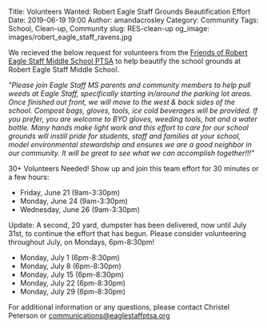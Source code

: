 Title: Volunteers Wanted: Robert Eagle Staff Grounds Beautification Effort 
Date: 2019-06-19 19:00
Author: amandacrosley
Category: Community
Tags: School, Clean-up, Community
slug: RES-clean-up
og_image: images/robert_eagle_staff_ravens.jpg

We recieved the below request for volunteers from the [Friends of Robert Eagle Staff Middle School PTSA](https://www.facebook.com/groups/FriendsOfRobertEagleStaffMS/) to help beautify the school grounds at Robert Eagle Staff Middle School. 

<i> "Please join Eagle Staff MS parents and community members to help pull weeds at Eagle Staff, specifically starting in/around the parking lot areas.  Once finished out front, we will move to the west & back sides of the school. Compost bags, gloves, tools, ice cold beverages will be provided.  If you prefer, you are welcome to BYO gloves, weeding tools, hat and a  water bottle.  Many hands make light work and this effort to care for our school grounds will instill pride for students, staff and families at your school, model environmental stewardship and ensures we are a good neighbor in our community.  It will be great to see what we can accomplish together!!!" </i>

30+ Volunteers Needed! Show up and join this team effort for 30 minutes or a few hours: 

* Friday, June 21 (9am-3:30pm)
* Monday, June 24 (9am-3:30pm)
* Wednesday, June 26 (9am-3:30pm)

Update: A second, 20 yard, dumpster has been delivered, now until July 31st, to continue the effort that has begun. Please consider volunteering throughout July, on Mondays, 6pm-8:30pm!

* Monday, July 1 (6pm-8:30pm)
* Monday, July 8 (6pm-8:30pm)
* Monday, July 15 (6pm-8:30pm)
* Monday, July 22 (6pm-8:30pm)
* Monday, July 29 (6pm-8:30pm) 

For additional information or any questions, please contact Christel Peterson or communications@eaglestaffptsa.org
